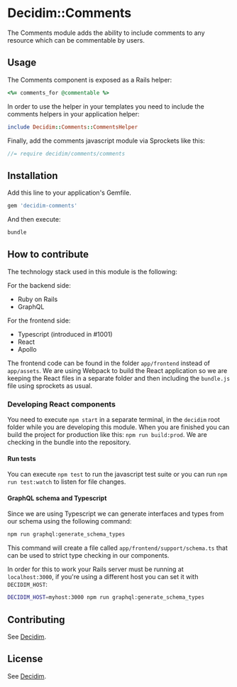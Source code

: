 # Decidim::Comments

The Comments module adds the ability to include comments to any resource which can be commentable by users.

## Usage

The Comments component is exposed as a Rails helper:

```ruby
<%= comments_for @commentable %>
```

In order to use the helper in your templates you need to include the comments helpers in your application helper:

```ruby
include Decidim::Comments::CommentsHelper
```

Finally, add the comments javascript module via Sprockets like this:

```javascript
//= require decidim/comments/comments
```

## Installation

Add this line to your application's Gemfile.

```ruby
gem 'decidim-comments'
```

And then execute:

```bash
bundle
```

## How to contribute

The technology stack used in this module is the following:

For the backend side:

- Ruby on Rails
- GraphQL

For the frontend side:

- Typescript (introduced in #1001)
- React
- Apollo

The frontend code can be found in the folder `app/frontend` instead of `app/assets`. We are using Webpack to build the React application so we are keeping the React files in a separate folder and then including the `bundle.js` file using sprockets as usual.

### Developing React components

You need to execute `npm start` in a separate terminal, in the `decidim` root folder while you are developing this module. When you are finished you can build the project for production like this: `npm run build:prod`. We are checking in the bundle into the repository.

#### Run tests

You can execute `npm test` to run the javascript test suite or you can run `npm run test:watch` to listen for file changes.

#### GraphQL schema and Typescript

Since we are using Typescript we can generate interfaces and types from our schema using the following command:

```bash
npm run graphql:generate_schema_types
```

This command will create a file called `app/frontend/support/schema.ts` that can be used to strict type checking in our components.

In order for this to work your Rails server must be running at `localhost:3000`, if you're using a different host you can set it with `DECIDIM_HOST`:

```bash
DECIDIM_HOST=myhost:3000 npm run graphql:generate_schema_types
```

## Contributing

See [Decidim](https://github.com/decidim/decidim).

## License

See [Decidim](https://github.com/decidim/decidim).
